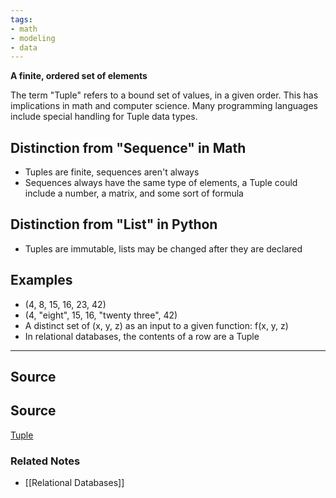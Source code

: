 ```yaml
---
tags:
- math
- modeling
- data
---
```

**A finite, ordered set of elements**

The term "Tuple" refers to a bound set of values, in a given order. This has implications in math and computer science. Many programming languages include special handling for Tuple data types. 

## Distinction from "Sequence" in Math

- Tuples are finite, sequences aren't always
- Sequences always have the same type of elements, a Tuple could include a number, a matrix, and some sort of formula

## Distinction from "List" in Python

- Tuples are immutable, lists may be changed after they are declared

## Examples

- (4, 8, 15, 16, 23, 42)
- (4, "eight", 15, 16, "twenty three", 42)
- A distinct set of (x, y, z) as an input to a given function: f(x, y, z)
- In relational databases, the contents of a row are a Tuple

---

## Source

## Source

[Tuple](https://en.wikipedia.org/wiki/Tuple?wprov=sfti1)

### Related Notes
- [[Relational Databases]]